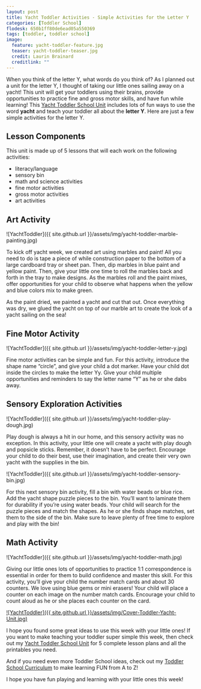 ```yaml
---
layout: post
title: Yacht Toddler Activities - Simple Activities for the Letter Y
categories: [Toddler School]
flodesk: 650b1ff80de6ead05a550369
tags: [toddler, toddler school]
image:
  feature: yacht-toddler-feature.jpg
  teaser: yacht-toddler-teaser.jpg
  credit: Laurin Brainard
  creditlink: ""
---
```

When you think of the letter Y, what words do you think of? As I planned out a unit for the letter Y, I thought of taking our little ones sailing away on a yacht! This unit will get your toddlers using their brains, provide opportunities to practice fine and gross motor skills, and have fun while learning! This [Yacht Toddler School Unit](https://www.teacherspayteachers.com/Product/-50-off-for-48-Hours-Toddler-Lesson-Plans-Yacht-Themed-Lessons-5282281?utm_source=PB%20Blog&utm_campaign=Yacht%20Toddler%20School%20Post) includes lots of fun ways to use the word **yacht** and teach your toddler all about the **letter Y**. Here are just a few simple activities for the letter Y.

## Lesson Components 

This unit is made up of 5 lessons that will each work on the following activities:
- literacy/language 
- sensory bin 
- math and science activities
- fine motor activities
- gross motor activities
- art activities

## Art Activity

![YachtToddler]({{ site.github.url }}/assets/img/yacht-toddler-marble-painting.jpg)

To kick off yacht week, we created art using marbles and paint! All you need to do is tape a piece of while construction paper to the bottom of a large cardboard tray or sheet pan. Then, dip marbles in blue paint and yellow paint. Then, give your little one time to roll the marbles back and forth in the tray to make designs. As the marbles roll and the paint mixes, offer opportunities for your child to observe what happens when the yellow and blue colors mix to make green. 

As the paint dried, we painted a yacht and cut that out. Once everything was dry, we glued the yacht on top of our marble art to create the look of a yacht sailing on the sea! 

## Fine Motor Activity

![YachtToddler]({{ site.github.url }}/assets/img/yacht-toddler-letter-y.jpg)

Fine motor activities can be simple and fun. For this activity, introduce the shape name “circle”, and give your child a dot marker. Have your child dot inside the circles to make the letter Yy. Give your child multiple opportunities and reminders to say the letter name “Y” as he or she dabs away. 

## Sensory Exploration Activities

![YachtToddler]({{ site.github.url }}/assets/img/yacht-toddler-play-dough.jpg)

Play dough is always a hit in our home, and this sensory activity was no exception. In this activity, your little one will create a yacht with play dough and popsicle sticks. Remember, it doesn’t have to be perfect. Encourage your child to do their best, use their imagination, and create their very own yacht with the supplies in the bin.

![YachtToddler]({{ site.github.url }}/assets/img/yacht-toddler-sensory-bin.jpg)

For this next sensory bin activity, fill a bin with water beads or blue rice. Add the yacht shape puzzle pieces to the bin. You’ll want to laminate them for durability if you’re using water beads. Your child will search for the puzzle pieces and match the shapes. As he or she finds shape matches, set them to the side of the bin. Make sure to leave plenty of free time to explore and play with the bin! 

## Math Activity 

![YachtToddler]({{ site.github.url }}/assets/img/yacht-toddler-math.jpg)

Giving our little ones lots of opportunities to practice 1:1 correspondence is essential in order for them to build confidence and master this skill. For this activity, you’ll give your child the number match cards and about 30 counters. We love using blue gems or mini erasers! Your child will place a counter on each image on the number match cards. Encourage your child to count aloud as he or she places each counter on the card. 

[![YachtToddler]({{ site.github.url }}/assets/img/Cover-Toddler-Yacht-Unit.jpg)](https://www.teacherspayteachers.com/Product/-50-off-for-48-Hours-Toddler-Lesson-Plans-Yacht-Themed-Lessons-5282281?utm_source=PB%20Blog&utm_campaign=Yacht%20Toddler%20School%20Post)

I hope you found some great ideas to use this week with your little ones! If you want to make teaching your toddler super simple this week, then check out my [Yacht Toddler School Unit](https://www.teacherspayteachers.com/Product/-50-off-for-48-Hours-Toddler-Lesson-Plans-Yacht-Themed-Lessons-5282281?utm_source=PB%20Blog&utm_campaign=Yacht%20Toddler%20School%20Post) for 5 complete lesson plans and all the printables you need. 

And if you need even more Toddler School ideas, check out my [Toddler School Curriculum](https://www.teacherspayteachers.com/Product/Toddler-Activities-Lesson-Plans-Tot-School-Curriculum-Homeschool-Preschool-4296281?utm_source=PB%20Blog&utm_campaign=Toddler%20Bundle%20Upsell) to make learning FUN from A to Z!

I hope you have fun playing and learning with your little ones this week! 